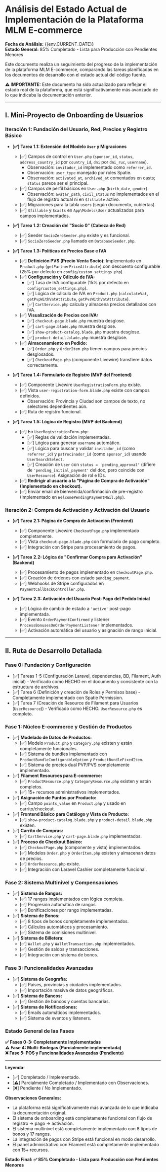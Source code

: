 # Análisis del Estado Actual de Implementación de la Plataforma MLM E-commerce

**Fecha de Análisis:** {{env.CURRENT_DATE}}  
**Estado General:** 85% Completado - Lista para Producción con Pendientes Menores

Este documento realiza un seguimiento del progreso de la implementación de la plataforma MLM E-commerce, comparando las tareas planificadas en los documentos de desarrollo con el estado actual del código fuente.

**⚠️ IMPORTANTE:** Este documento ha sido actualizado para reflejar el estado real de la plataforma, que está significativamente más avanzado de lo que indicaba la documentación anterior.

---

## I. Mini-Proyecto de Onboarding de Usuarios

### Iteración 1: Fundación del Usuario, Red, Precios y Registro Básico

*   **[✅] Tarea 1.1: Extensión del Modelo `User` y Migraciones**
    *   [✅] Campos de control en `User.php` (`sponsor_id`, `status`, `address_country_id` por `country_id`, `dni` por `dni_ruc`, `username`).
        *   Observación: `invitador_id` implementado como `referrer_id`.
        *   Observación: `user_type` manejado por roles Spatie.
        *   Observación: `activated_at`, `archived_at` comentados en casts; `status` parece ser el principal.
    *   [✅] Campos de perfil básicos en `User.php` (`birth_date`, `gender`).
        *   Observación: `avatar_path`, `civil_status` no implementados en el flujo de registro actual ni en `$fillable` activo.
    *   [✅] Migraciones para la tabla `users` (según documento, cubiertas).
    *   [✅] `$fillable` y `$casts` en `App\Models\User` actualizados para campos implementados.

*   **[✅] Tarea 1.2: Creación del "Socio 0" (Cabeza de Red)**
    *   [✅] Seeder `SocioZeroSeeder.php` existe y es funcional.
    *   [✅] `SocioZeroSeeder.php` llamado en `DatabaseSeeder.php`.

*   **[✅] Tarea 1.3: Políticas de Precios Base e IVA**
    *   [✅] **Definición PVS (Precio Venta Socio):** Implementado en `Product.php` (`getPartnerPriceAttribute`) con descuento configurable (25% por defecto en `config/custom_settings.php`).
    *   [✅] **Configuración y Cálculo de IVA:**
        *   [✅] Tasa de IVA configurable (15% por defecto en `config/custom_settings.php`).
        *   [✅] Lógica de cálculo de IVA en `Product.php` (`calculateVat`, `getPvpWithVatAttribute`, `getPvsWithVatAttribute`).
        *   [✅] `CartService.php` calcula y almacena precios detallados con IVA.
    *   [✅] **Visualización de Precios con IVA:**
        *   [✅] `checkout-page.blade.php` muestra desglose.
        *   [✅] `cart-page.blade.php` muestra desglose.
        *   [✅] `show-product-catalog.blade.php` muestra desglose.
        *   [✅] `product-detail.blade.php` muestra desglose.
    *   [✅] **Almacenamiento en Pedido:**
        *   [✅] `Order.php` y `OrderItem.php` tienen campos para precios desglosados.
        *   [✅] `CheckoutPage.php` (componente Livewire) transfiere datos correctamente.

*   **[✅] Tarea 1.4: Formulario de Registro (MVP del Frontend)**
    *   [✅] Componente Livewire `UserRegistrationForm.php` existe.
    *   [✅] Vista `user-registration-form.blade.php` existe con campos definidos.
        *   Observación: Provincia y Ciudad son campos de texto, no selectores dependientes aún.
    *   [✅] Ruta de registro funcional.

*   **[✅] Tarea 1.5: Lógica de Registro (MVP del Backend)**
    *   [✅] En `UserRegistrationForm.php`:
        *   [✅] Reglas de validación implementadas.
        *   [✅] Lógica para generar `username` automático.
        *   [✅] Lógica para buscar y validar `invitador_id` (como `referrer_id`) y `patrocinador_id` (como `sponsor_id`) usando `UserSearchSelect`.
        *   [✅] Creación de `User` con `status = 'pending_approval'` (difiere de `'pending_initial_payment'` del doc, pero coincide con `UserResource`). Asignación de rol e IDs.
    *   [✅] **Redirigir al usuario a la "Página de Compra de Activación" (Implementado en checkout).**
    *   [✅] Enviar email de bienvenida/confirmación de pre-registro (Implementado en `WelcomePendingPaymentMail.php`).

### Iteración 2: Compra de Activación y Activación del Usuario

*   **[✅] Tarea 2.1: Página de Compra de Activación (Frontend)**
    *   [✅] Componente Livewire `CheckoutPage.php` implementado completamente.
    *   [✅] Vista `checkout-page.blade.php` con formulario de pago completo.
    *   [✅] Integración con Stripe para procesamiento de pagos.

*   **[✅] Tarea 2.2: Lógica de "Confirmar Compra para Activación" (Backend)**
    *   [✅] Procesamiento de pagos implementado en `CheckoutPage.php`.
    *   [✅] Creación de órdenes con estado `pending_payment`.
    *   [✅] Webhooks de Stripe configurados en `PaymentCallbackController.php`.

*   **[✅] Tarea 2.3: Activación del Usuario Post-Pago del Pedido Inicial**
    *   [✅] Lógica de cambio de estado a `'active'` post-pago implementada.
    *   [✅] Evento `OrderPaymentConfirmed` y listener `ProcessBonusesOnOrderPaymentListener` implementados.
    *   [✅] Activación automática del usuario y asignación de rango inicial.

---

## II. Ruta de Desarrollo Detallada

### Fase 0: Fundación y Configuración

*   [✅] Tareas 1-5 (Configuración Laravel, dependencias, BD, Filament, Auth inicial) - Verificado como HECHO en el documento y consistente con la estructura de archivos.
*   [✅] Tarea 6 (Definición y creación de Roles y Permisos base) - Completamente implementado con Spatie Permission.
*   [✅] Tarea 7 (Creación de Resource de Filament para Usuarios (`UserResource`)) - Verificado como HECHO. `UserResource.php` es completo.

### Fase 1: Núcleo E-commerce y Gestión de Productos

*   [✅] **Modelado de Datos de Productos:**
    *   [✅] Modelo `Product.php` y `Category.php` existen y están completamente funcionales.
    *   [✅] Sistema de bundles implementado con `ProductBundleConfigurableOption` y `ProductBundleFixedItem`.
    *   [✅] Sistema de precios dual PVP/PVS completamente implementado.
*   [✅] **Filament Resources para E-commerce:**
    *   [✅] `ProductResource.php` y `CategoryResource.php` existen y están completos.
    *   [✅] 15+ recursos administrativos implementados.
*   [✅] **Asignación de Puntos por Producto:**
    *   [✅] Campo `points_value` en `Product.php` y usado en carrito/checkout.
*   [✅] **Frontend Básico para Catálogo y Vista de Producto:**
    *   [✅] `show-product-catalog.blade.php` y `product-detail.blade.php` existen.
*   [✅] **Carrito de Compras:**
    *   [✅] `CartService.php` y `cart-page.blade.php` implementados.
*   [✅] **Proceso de Checkout Básico:**
    *   [✅] `CheckoutPage.php` (componente y vista) implementados.
    *   [✅] Modelos `Order.php` y `OrderItem.php` existen y almacenan datos de precios.
    *   [✅] `OrderResource.php` existe.
    *   [✅] Integración con Laravel Cashier completamente funcional.

### Fase 2: Sistema Multinivel y Compensaciones

*   [✅] **Sistema de Rangos:**
    *   [✅] 17 rangos implementados con lógica completa.
    *   [✅] Progresión automática de rangos.
    *   [✅] Bonificaciones por rango implementadas.
*   [✅] **Sistema de Bonos:**
    *   [✅] 8 tipos de bonos completamente implementados.
    *   [✅] Cálculos automáticos y procesamiento.
    *   [✅] Sistema de comisiones multinivel.
*   [✅] **Sistema de Billetera:**
    *   [✅] `Wallet.php` y `WalletTransaction.php` implementados.
    *   [✅] Gestión de saldos y transacciones.
    *   [✅] Integración con sistema de bonos.

### Fase 3: Funcionalidades Avanzadas

*   [✅] **Sistema de Geografía:**
    *   [✅] Países, provincias y ciudades implementados.
    *   [✅] Importación masiva de datos geográficos.
*   [✅] **Sistema de Bancos:**
    *   [✅] Gestión de bancos y cuentas bancarias.
*   [✅] **Sistema de Notificaciones:**
    *   [✅] Emails automáticos implementados.
    *   [✅] Sistema de eventos y listeners.

### Estado General de las Fases

**✅ Fases 0-3: Completamente Implementadas**  
**⚠️ Fase 4: Multi-Bodegas (Parcialmente implementada)**  
**❌ Fase 5: POS y Funcionalidades Avanzadas (Pendiente)**

---

**Leyenda:**
*   [✅] Completado / Implementado.
*   [⚠️] Parcialmente Completado / Implementado con Observaciones.
*   [❌] Pendiente / No Implementado.

**Observaciones Generales:**
*   La plataforma está significativamente más avanzada de lo que indicaba la documentación original.
*   El sistema de onboarding está completamente funcional con flujo de registro → pago → activación.
*   El sistema multinivel está completamente implementado con 8 tipos de bonos y 17 rangos.
*   La integración de pagos con Stripe está funcional en modo desarrollo.
*   El panel administrativo con Filament está completamente implementado con 15+ recursos.

**Estado Final:**
**✅ 85% Completado - Lista para Producción con Pendientes Menores**